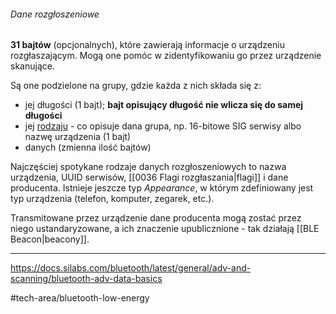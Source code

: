 ###### Dane rozgłoszeniowe
**31 bajtów** (opcjonalnych), które zawierają informacje o urządzeniu rozgłaszającym. Mogą one pomóc w zidentyfikowaniu go przez urządzenie skanujące. 

Są one podzielone na grupy, gdzie każda z nich składa się z:
- jej długości (1 bajt); **bajt opisujący długość nie wlicza się do samej długości**
- jej [rodzaju](https://btprodspecificationrefs.blob.core.windows.net/assigned-numbers/Assigned%20Number%20Types/Generic%20Access%20Profile.pdf) - co opisuje dana grupa, np. 16-bitowe SIG serwisy albo nazwę urządzenia (1 bajt)
- danych (zmienna ilość bajtów)

Najczęściej spotykane rodzaje danych rozgłoszeniowych to nazwa urządzenia, UUID serwisów, [[0036 Flagi rozgłaszania|flagi]] i dane producenta. 
Istnieje jeszcze typ *Appearance*, w którym zdefiniowany jest typ urządzenia (telefon, komputer, zegarek, etc.).

Transmitowane przez urządzenie dane producenta mogą zostać przez niego ustandaryzowane, a ich znaczenie upublicznione - tak działają [[BLE Beacon|beacony]].

---
https://docs.silabs.com/bluetooth/latest/general/adv-and-scanning/bluetooth-adv-data-basics

#tech-area/bluetooth-low-energy 